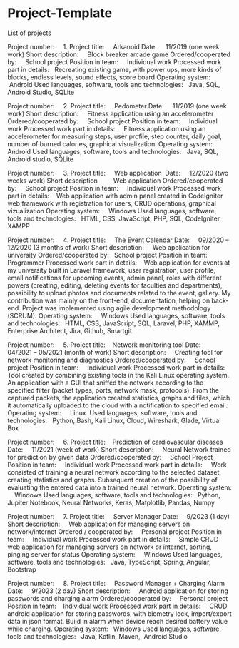 # Project-Template
List of projects

Project number:                                     1.
Project title:                                      Arkanoid
Date:                                               11/2019 (one week work)
Short description:                                  Block breaker arcade game
Ordered/cooperated by:                              School project
Position in team:                                   Individual work
Processed work part in details:                     Recreating existing game, with power ups, more kinds of blocks, endless levels, sound effects, score board
Operating system:                                   Android
Used languages, software, tools and technologies:   Java, SQL, Android Studio, SQLite

Project number:                                     2.
Project title:                                      Pedometer
Date:                                               11/2019 (one week work)
Short description:                                  Fitness application using an accelerometer
Ordered/cooperated by:                              School project
Position in team:                                   Individual work
Processed work part in details:                     Fitness application using an accelerometer for measuring steps, user profile, step counter, daily goal, number of                                                        burned calories, graphical visualization 
Operating system:                                   Android
Used languages, software, tools and technologies:   Java, SQL, Android studio, SQLite

Project number:                                     3.
Project title:                                      Web application 
Date:                                               12/2020 (two weeks work)
Short description                                   Web application
Ordered/cooperated by:                              School project
Position in team:                                   Individual work
Processed work part in details:                     Web application with admin panel created in CodeIgniter web framework with registration for users, CRUD operations,                                                      graphical vizualization
Operating system:                                   Windows
Used languages, software, tools and technologies:   HTML, CSS, JavaScript, PHP, SQL, CodeIgniter, XAMPP

Project number:                                     4.
Project title:                                      The Event Calendar
Date:                                               09/2020 – 12/2020 (3 months of work)
Short description:                                  Web application for university
Ordered/cooperated by:                              School project
Position in team:                                   Programmer
Processed work part in details:                     Web application for events at my university built in Laravel framework, user registration, user profile, email                                                           notifications for upcoming events, admin panel, roles with different powers (creating, editing, deleting events for                                                      faculties and departments), possibility to upload photos and documents related to the event, gallery. My                                                                 contribution was mainly on the front-end, documentation, helping on back-end. Project was implemented using agile                                                        development methodology (SCRUM).
Operating system:                                   Windows
Used languages, software, tools and technologies:   HTML, CSS, JavaScript, SQL, Laravel, PHP, XAMMP, Enterprise Architect, Jira, Github, Smartgit

Project number:                                     5.
Project title:                                      Network monitoring tool
Date:                                               04/2021 – 05/2021 (month of work)
Short description:                                  Creating tool for network monitoring and diagnostics
Ordered/cooperated by:                              School project
Position in team:                                   Individual work
Processed work part in details:                     Tool created by combining existing tools in the Kali Linux operating system. An application with a GUI that sniffed                                                      the network according to the specified filter (packet types, ports, network mask, protocols). From the captured                                                          packets, the application created statistics, graphs and files, which it automatically uploaded to the cloud with a                                                       notification to specified email. 
Operating system:                                   Linux 
Used languages, software, tools and technologies:   Python, Bash, Kali Linux, Cloud, Wireshark, Glade, Virtual Box 

Project number:                                     6.
Project title:                                      Prediction of cardiovascular diseases
Date:                                               11/2021 (week of work)
Short description:                                  Neural Network trained for prediction by given data
Ordered/cooperated by:                              School Project
Position in team:                                   Individual work
Processed work part in details:                     Work consisted of training a neural network according to the selected dataset, creating statistics and graphs.                                                           Subsequent creation of the possibility of evaluating the entered data into a trained neural network.
Operating system:                                   Windows
Used languages, software, tools and technologies:   Python, Jupiter Notebook, Neural Networks, Keras, Matplotlib, Pandas, Numpy


Project number:                                     7.
Project title:                                      Server Manager
Date:                                               9/2023 (1 day)
Short description:                                  Web application for managing servers on network/internet
Ordered / cooperated by:                            Personal project
Position in team:                                   Individual work
Processed work part in details:                     Simple CRUD web application for managing servers on network or internet, sorting, pinging server for status
Operating system:                                   Windows
Used languages, software, tools and technologies:   Java, TypeScript, Spring, Angular, Bootstrap


Project number:                                     8.
Project title:                                      Password Manager + Charging Alarm
Date:                                               9/2023 (2 day)
Short description:                                  Android application for storing passwords and charging alarm
Ordered/cooperated by:                              Personal project
Position in team:                                   Individual work
Processed work part in details:                     CRUD android application for storing passwords, with biometry lock, import/export data in json format. Build in                                                          alarm when device reach desired battery value while charging.
Operating system:                                   Windows
Used languages, software, tools and technologies:   Java, Kotlin, Maven,  Android Studio

